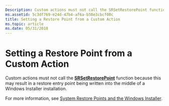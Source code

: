 ```yaml
---
Description: Custom actions must not call the SRSetRestorePoint function because this may result in a restore entry point being written into the middle of a Windows Installer installation.
ms.assetid: 5c3df769-e24d-47b4-af6a-b58e3cbcf00c
title: Setting a Restore Point from a Custom Action
ms.topic: article
ms.date: 05/31/2018
---
```


# Setting a Restore Point from a Custom Action

Custom actions must not call the [**SRSetRestorePoint**](/windows/win32/api/srrestoreptapi/nf-srrestoreptapi-srsetrestorepointa) function because this may result in a restore entry point being written into the middle of a Windows Installer installation.

For more information, see [System Restore Points and the Windows Installer](system-restore-points-and-the-windows-installer.md).

 

 